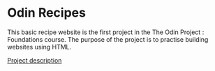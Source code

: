 # Odin Recipes
This basic recipe website is the first project in the The Odin Project : Foundations course. The purpose of the project is to practise building websites using HTML.

[Project description](https://www.theodinproject.com/lessons/foundations-recipes)
